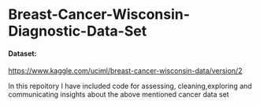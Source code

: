 # Breast-Cancer-Wisconsin-Diagnostic-Data-Set

#### Dataset: 
https://www.kaggle.com/uciml/breast-cancer-wisconsin-data/version/2 

In this repoitory I have included code for assessing, cleaning,exploring and communicating insights about the above mentioned cancer data set
